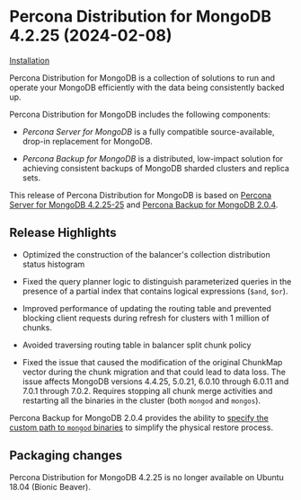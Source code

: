 # Percona Distribution for MongoDB 4.2.25 (2024-02-08)

[Installation](installation.md)
 
Percona Distribution for MongoDB is a collection of solutions to run and operate your
MongoDB efficiently with the data being consistently backed up.

Percona Distribution for MongoDB includes the following components:

* *Percona Server for MongoDB* is a fully compatible source-available, drop-in replacement for MongoDB.

* *Percona Backup for MongoDB* is a distributed, low-impact solution for achieving
consistent backups of MongoDB sharded clusters and replica sets.

This release of Percona Distribution for MongoDB is based on [Percona Server for MongoDB 4.2.25-25](https://docs.percona.com/percona-server-for-mongodb/4.2/release_notes/4.2.25-25.html) and [Percona Backup for MongoDB 2.0.4](https://docs.percona.com/percona-backup-mongodb/release-notes/2.0.4.html).

## Release Highlights

* Optimized the construction of the balancer's collection distribution status histogram

* Fixed the query planner logic to distinguish parameterized queries in the presence of a partial index that contains logical expressions (`$and`, `$or`).

* Improved performance of updating the routing table and prevented blocking client requests during refresh for clusters with 1 million of chunks.

* Avoided traversing routing table in balancer split chunk policy

* Fixed the issue that caused the modification of the original ChunkMap vector during the chunk migration and that could lead to data loss. The issue affects MongoDB versions 4.4.25, 5.0.21, 6.0.10 through 6.0.11 and 7.0.1 through 7.0.2. Requires stopping all chunk merge activities and restarting all the binaries in the cluster (both `mongod` and `mongos`). 

Percona Backup for MongoDB 2.0.4 provides the ability to [specify the custom path to `mongod` binaries](https://docs.percona.com/percona-backup-mongodb/usage/restore#define-mongod-binary-location) to simplify the physical restore process.

## Packaging changes

Percona Distribution for MongoDB 4.2.25 is no longer available on Ubuntu 18.04 (Bionic Beaver). 


